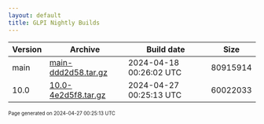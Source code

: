 ```yaml
---
layout: default
title: GLPI Nightly Builds
---
```


Version|Archive|Build date|Size
---|---|---|---
main|[main-ddd2d58.tar.gz](main-ddd2d58.tar.gz)|2024-04-18 00:26:02 UTC|80915914
10.0|[10.0-4e2d5f8.tar.gz](10.0-4e2d5f8.tar.gz)|2024-04-27 00:25:13 UTC|60022033

<font size="1">Page generated on 2024-04-27 00:25:13 UTC</font>

